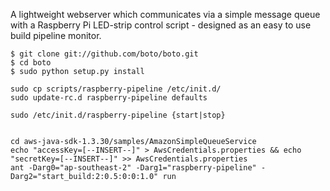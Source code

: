 A lightweight webserver which communicates via a simple message queue with a Raspberry Pi LED-strip control script - designed as an easy to use build pipeline monitor.

```
$ git clone git://github.com/boto/boto.git
$ cd boto
$ sudo python setup.py install

sudo cp scripts/raspberry-pipeline /etc/init.d/
sudo update-rc.d raspberry-pipeline defaults

sudo /etc/init.d/raspberry-pipeline {start|stop}


cd aws-java-sdk-1.3.30/samples/AmazonSimpleQueueService
echo "accessKey=[--INSERT--]" > AwsCredentials.properties && echo "secretKey=[--INSERT--]" >> AwsCredentials.properties
ant -Darg0="ap-southeast-2" -Darg1="raspberry-pipeline" -Darg2="start_build:2:0.5:0:0:1.0" run

```
